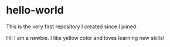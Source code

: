 # hello-world
This is the very first repository I created since I joined.

Hi! I am a newbie. I like yellow color and loves learning new skills!
